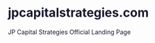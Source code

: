 # jpcapitalstrategies.com
JP Capital Strategies Official Landing Page
<!DOCTYPE html>
<html lang="en">
<head>
    <meta charset="UTF-8">
    <meta name="viewport" content="width=device-width, initial-scale=1.0">
    <title>JP CAPITAL STRATEGIES | Financial Clarity & Leadership Pipeline</title>
    <script src="https://cdn.tailwindcss.com"></script>
    <link rel="preconnect" href="https://fonts.googleapis.com">
    <link rel="preconnect" href="https://fonts.gstatic.com" crossorigin>
    <link href="https://fonts.googleapis.com/css2?family=Inter:wght@400;600;700;800;900&display=swap" rel="stylesheet">
    <style>
        body {
            font-family: 'Inter', sans-serif;
            color: #1A1A2E; 
        }
        /* Custom Palette based on Logo: Deep Blue and Silver/Grey */
        .color-primary-blue { color: #004A8F; } /* Deep Corporate Blue */
        .bg-primary-blue { background-color: #004A8F; }
        .color-accent-silver { color: #A9A9A9; } /* Silver/Grey Accent */
        .bg-accent-silver { background-color: #F3F3F3; }
        .text-dark { color: #1A1A2E; } /* Dark Navy/Black for contrast */

        /* Button Styling for Dual CTA */
        .btn-client { background-color: #004A8F; color: white; border: 2px solid #004A8F; transition: all 0.2s ease; }
        .btn-client:hover { background-color: #003a72; }
        .btn-agent { background-color: white; color: #004A8F; border: 2px solid #004A8F; transition: all 0.2s ease; }
        .btn-agent:hover { background-color: #F3F3F3; }

        /* Icon styling to simulate the dynamic swirl */
        .swirl-icon { 
            display: inline-block; 
            transform: rotate(15deg); 
        }
    </style>
</head>
<body class="bg-gray-50">

    <!-- Navbar: Uses the dark blue for professionalism -->
    <nav class="bg-white shadow-lg sticky top-0 z-50">
        <div class="max-w-7xl mx-auto px-4 sm:px-6 lg:px-8">
            <div class="flex justify-between items-center h-20">
                <a href="#hero" class="text-3xl font-extrabold text-dark flex items-center">
                    <span class="swirl-icon text-3xl mr-2 color-primary-blue">🌀</span> 
                    JP <span class="color-primary-blue ml-1">CAPITAL</span> 
                    <span class="color-accent-silver ml-1 font-normal">STRATEGIES</span>
                </a>
                <div class="hidden md:flex space-x-6">
                    <a href="#mission" class="text-gray-600 hover:color-primary-blue font-semibold">Our Mission</a>
                    <a href="#client" class="text-gray-600 hover:color-primary-blue font-semibold">For Clients</a>
                    <a href="#team" class="text-gray-600 hover:color-primary-blue font-semibold">Leadership</a>
                    <a href="#contact" class="text-gray-600 hover:color-primary-blue font-semibold">Contact</a>
                </div>
            </div>
        </div>
    </nav>

    <!-- Hero Section: High-Impact Statement -->
    <section id="hero" class="bg-primary-blue text-white py-24 md:py-40">
        <div class="max-w-5xl mx-auto px-4 text-center">
            <h1 class="text-5xl md:text-7xl font-black mb-4 leading-tight">
                <span class="text-white">Empowering You to Take</span> 
                <span class="text-accent-silver">Ownership</span>
            </h1>
            <h2 class="text-xl md:text-2xl font-light mb-10 text-gray-200">
                We are a self-sustaining engine of growth, dedicated to delivering **Financial Clarity** through **Absolute Integrity** and **Execution Excellence**.
            </h2>
            <div class="flex flex-col sm:flex-row justify-center space-y-4 sm:space-y-0 sm:space-x-6">
                <a href="#client" class="btn-client px-8 py-4 rounded-lg text-lg font-bold shadow-xl">
                    Request Your Clarity Session
                </a>
                <a href="#team" class="btn-agent px-8 py-4 rounded-lg text-lg font-bold shadow-xl">
                    Join Our Leadership Pipeline
                </a>
            </div>
        </div>
    </section>

    <!-- Core Values Section -->
    <section id="mission" class="py-20 bg-accent-silver">
        <div class="max-w-7xl mx-auto px-4 text-center">
            <h2 class="text-4xl font-extrabold mb-4 text-primary-blue">Our Vision is Built on Core Values</h2>
            <p class="text-lg mb-12 text-gray-600 max-w-3xl mx-auto">
                Our purpose is simple: To empower people to take ownership of their financial future. Our culture dictates *how* we achieve it.
            </p>
            <div class="grid grid-cols-1 md:grid-cols-3 gap-8">
                
                <div class="bg-white p-8 rounded-xl shadow-lg border-t-4 border-primary-blue">
                    <p class="text-4xl mb-3 color-primary-blue">🎓</p>
                    <h3 class="text-xl font-bold mb-2 text-dark">We Are Educators</h3>
                    <p class="text-gray-600 text-sm">Our core mission is to **teach, not to sell.** Success is measured by the client’s understanding and confidence, not by transaction volume.</p>
                </div>
                
                <div class="bg-white p-8 rounded-xl shadow-lg border-t-4 border-primary-blue">
                    <p class="text-4xl mb-3 color-primary-blue">🤝</p>
                    <h3 class="text-xl font-bold mb-2 text-dark">Absolute Integrity</h3>
                    <p class="text-gray-600 text-sm">We always tell the truth. Our greatest asset is the client's trust, and we will not compromise honesty for any financial gain.</p>
                </div>

                <div class="bg-white p-8 rounded-xl shadow-lg border-t-4 border-primary-blue">
                    <p class="text-4xl mb-3 color-primary-blue">⚙️</p>
                    <h3 class="text-xl font-bold mb-2 text-dark">Execution Excellence</h3>
                    <p class="text-gray-600 text-sm">We are a results-driven culture focused on **consistent, high-quality performance** in every action, maintaining fanatical discipline.</p>
                </div>
            </div>
        </div>
    </section>

    <!-- Client Focus (The Financial Strategy) -->
    <section id="client" class="py-20 bg-white">
        <div class="max-w-7xl mx-auto px-4 grid grid-cols-1 lg:grid-cols-2 gap-12 items-center">
            <div>
                <h2 class="text-4xl font-extrabold mb-4 color-primary-blue">Client Service: Relentless Partnership</h2>
                <p class="text-lg mb-8 text-gray-700">
                    Your financial journey doesn't end when a policy is placed. We view every client as a **long-term partner**. Our process is codified to deliver clarity and drive **client referrals**, the core validation of our service.
                </p>
                <ul class="space-y-4 mb-8">
                    <li class="flex items-start">
                        <span class="text-primary-blue font-bold text-xl mr-3 mt-0.5">⭐</span>
                        <div>
                            <h4 class="font-semibold text-dark">Codified Client Experience:</h4>
                            <p class="text-gray-600 text-sm">A standardized, replicable process that ensures consistency and guarantees client satisfaction.</p>
                        </div>
                    </li>
                    <li class="flex items-start">
                        <span class="text-primary-blue font-bold text-xl mr-3 mt-0.5">⭐</span>
                        <div>
                            <h4 class="font-semibold text-dark">Middle-Market Focus:</h4>
                            <p class="text-gray-600 text-sm">Focused financial education and clarity for the families who need it most.</p>
                        </div>
                    </li>
                    <li class="flex items-start">
                        <span class="text-primary-blue font-bold text-xl mr-3 mt-0.5">⭐</span>
                        <div>
                            <h4 class="font-semibold text-dark">Accountability:</h4>
                            <p class="text-gray-600 text-sm">Our commitment doesn't end when the policy is placed; we are proactive and accessible for years.</p>
                        </div>
                    </li>
                </ul>
                <a href="#contact" class="btn-client px-8 py-4 rounded-lg text-lg font-bold shadow-xl">
                    Start Your Financial Review
                </a>
            </div>
            <!-- Empty space for image/illustration that reflects the professional vision -->
            <div class="h-64 md:h-96 bg-accent-silver rounded-xl shadow-2xl flex items-center justify-center">
                <p class="text-xl color-accent-silver bg-dark-primary p-3 rounded-full">📊</p>
            </div>
        </div>
    </section>

    <!-- Agent Focus (The Business Opportunity) -->
    <section id="team" class="py-20 bg-primary-blue text-white">
        <div class="max-w-7xl mx-auto px-4 text-center">
            <h2 class="text-4xl font-extrabold mb-4 text-accent-silver">Building Our 2036 Vision</h2>
            <p class="text-xl font-light mb-12 text-gray-300 max-w-4xl mx-auto">
                By 2036, we will build an elite team of over **100 Core Leaders**, enabling us to serve and financially empower **5,000+ families** every year. We are looking for high-integrity individuals ready to own that future.
            </p>
            
            <!-- Leadership Pipeline Flow Diagram (Structured HTML/CSS) -->
            <div class="max-w-5xl mx-auto space-y-6">
                
                <div class="bg-[#003a72] p-6 rounded-lg shadow-xl flex items-center justify-between">
                    <div class="text-2xl font-bold">1. Find the **WHO**</div>
                    <div class="text-sm text-gray-300 max-w-xs">Identify individuals who already exhibit Integrity & Discipline.</div>
                </div>
                
                <div class="flex justify-center">
                    <span class="text-4xl text-accent-silver">⬇</span>
                </div>

                 <div class="bg-[#003a72] p-6 rounded-lg shadow-xl flex items-center justify-between">
                    <div class="text-2xl font-bold">2. Leadership **INCUBATOR**</div>
                    <div class="text-sm text-gray-300 max-w-xs">Run the standardized training system to rapidly convert recruits into ethical producers.</div>
                </div>
                
                <div class="flex justify-center">
                    <span class="text-4xl text-accent-silver">⬇</span>
                </div>

                <div class="bg-[#003a72] p-6 rounded-lg shadow-xl flex items-center justify-between">
                    <div class="text-2xl font-bold">3. Execution **EXCELLENCE**</div>
                    <div class="text-sm text-gray-300 max-w-xs">Maintain the 20-Mile March (fanatical weekly activity) to ensure predictable results.</div>
                </div>

            </div>

            <div class="mt-12">
                <a href="#contact" class="btn-agent px-8 py-4 rounded-lg text-lg font-bold shadow-xl">
                    Discover the Leadership Opportunity
                </a>
            </div>
        </div>
    </section>

    <!-- Tactics: The 20-Mile March Section -->
    <section id="tactics" class="py-20 bg-accent-silver">
        <div class="max-w-7xl mx-auto px-4">
            <h2 class="text-4xl font-extrabold text-center mb-12 text-primary-blue">The 20-Mile March: Our Discipline</h2>
            
            <div class="grid grid-cols-1 md:grid-cols-2 lg:grid-cols-3 gap-8">
                
                <div class="p-6 bg-white rounded-xl shadow-lg">
                    <h3 class="text-2xl font-bold color-primary-blue mb-3">Client Sourcing</h3>
                    <p class="text-4xl font-black text-dark mb-4">6 FNAs/Week</p>
                    <p class="text-gray-600">Secure $\mathbf{6}$ Financial Needs Analyses weekly using the "Educational Hook" (Value: We Are Educators) to generate trust and referrals.</p>
                </div>
                
                <div class="p-6 bg-white rounded-xl shadow-lg">
                    <h3 class="text-2xl font-bold color-primary-blue mb-3">Leadership Sourcing</h3>
                    <p class="text-4xl font-black text-dark mb-4">4 BOPs/Week</p>
                    <p class="text-gray-600">Secure $\mathbf{4}$ Business Opportunity Presentations weekly using the "Reverse-Engineered Invitation" to attract entrepreneurial quality.</p>
                </div>

                <div class="p-6 bg-white rounded-xl shadow-lg">
                    <h3 class="text-2xl font-bold color-primary-blue mb-3">Non-Negotiable Activity</h3>
                    <p class="text-4xl font-black text-dark mb-4">10 Appointments/Week</p>
                    <p class="text-gray-600">The total activity standard. We dedicate 90 minutes daily to invitation and follow-up, correcting deficits with a "Catch-up Saturday."</p>
                </div>
                
            </div>
            
            <div class="mt-12 text-center">
                <p class="text-xl font-semibold text-dark">
                    <span class="color-primary-blue">Final Check:</span> If you don't end the week with 10 appointments, you haven't executed the plan.
                </p>
            </div>
        </div>
    </section>

    <!-- Contact Section -->
    <section id="contact" class="py-20 bg-white">
        <div class="max-w-xl mx-auto px-4">
            <h2 class="text-4xl font-extrabold text-center mb-4 text-primary-blue">Begin Your Journey</h2>
            <p class="text-center text-lg mb-8 text-gray-700">
                Whether seeking financial clarity for your family or exploring the path to leadership, we are ready to guide you.
            </p>
            <form action="#" method="POST" class="space-y-6 bg-accent-silver p-8 rounded-xl shadow-2xl">
                <input type="text" placeholder="Full Name" required class="w-full p-4 border border-gray-300 rounded-lg focus:ring-primary-blue focus:border-primary-blue">
                <input type="email" placeholder="Email Address" required class="w-full p-4 border border-gray-300 rounded-lg focus:ring-primary-blue focus:border-primary-blue">
                <select class="w-full p-4 border border-gray-300 rounded-lg focus:ring-primary-blue focus:border-primary-blue" required>
                    <option value="" disabled selected>I am interested in...</option>
                    <option value="client">Financial Clarity & Client Services</option>
                    <option value="agent">The Leadership & Entrepreneurial Opportunity</option>
                    <option value="partner">Professional Partnership (Referrals)</option>
                </select>
                <textarea rows="4" placeholder="Your Message" class="w-full p-4 border border-gray-300 rounded-lg focus:ring-primary-blue focus:border-primary-blue"></textarea>
                <button type="submit" class="w-full btn-client p-4 rounded-lg text-xl font-bold shadow-lg hover:bg-[#003a72] transition duration-300">
                    Send Inquiry to JP Capital Strategies
                </button>
            </form>
        </div>
    </section>

    <!-- Footer -->
    <footer class="bg-primary-blue py-8">
        <div class="max-w-7xl mx-auto px-4 text-center text-gray-300">
            <p>&copy; 2025 JP Capital Strategies. An Independent Agency Affiliated with The Miliare Group, WFG.</p>
            <p class="text-xs mt-2">Core Values: Absolute Integrity • We Are Educators • Relentless Service.</p>
        </div>
    </footer>

</body>
</html>

